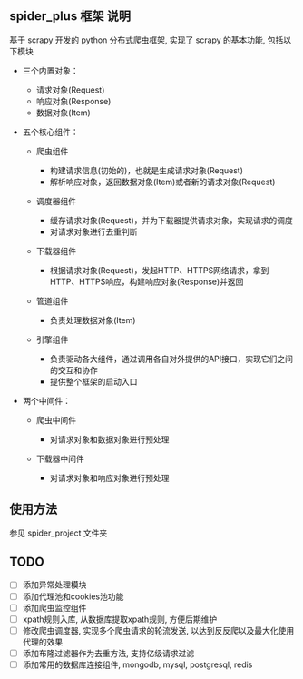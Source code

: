 ## spider_plus 框架 说明

基于 scrapy 开发的 python 分布式爬虫框架, 实现了 scrapy 的基本功能, 包括以下模块

- 三个内置对象：

  - 请求对象(Request)
  - 响应对象(Response)
  - 数据对象(Item)

- 五个核心组件：

  - 爬虫组件

    - 构建请求信息(初始的)，也就是生成请求对象(Request)
    - 解析响应对象，返回数据对象(Item)或者新的请求对象(Request)

  - 调度器组件

    - 缓存请求对象(Request)，并为下载器提供请求对象，实现请求的调度
    - 对请求对象进行去重判断

  - 下载器组件

    - 根据请求对象(Request)，发起HTTP、HTTPS网络请求，拿到HTTP、HTTPS响应，构建响应对象(Response)并返回

  - 管道组件

    - 负责处理数据对象(Item)

  - 引擎组件

    - 负责驱动各大组件，通过调用各自对外提供的API接口，实现它们之间的交互和协作
    - 提供整个框架的启动入口

- 两个中间件：

  - 爬虫中间件
    - 对请求对象和数据对象进行预处理

  - 下载器中间件
    - 对请求对象和响应对象进行预处理

## 使用方法

参见 spider_project 文件夹

## TODO

- [ ] 添加异常处理模块
- [ ] 添加代理池和cookies池功能
- [ ] 添加爬虫监控组件
- [ ] xpath规则入库, 从数据库提取xpath规则, 方便后期维护
- [ ] 修改爬虫调度器, 实现多个爬虫请求的轮流发送, 以达到反反爬以及最大化使用代理的效果
- [ ] 添加布隆过滤器作为去重方法, 支持亿级请求过滤
- [ ] 添加常用的数据库连接组件, mongodb, mysql, postgresql, redis
